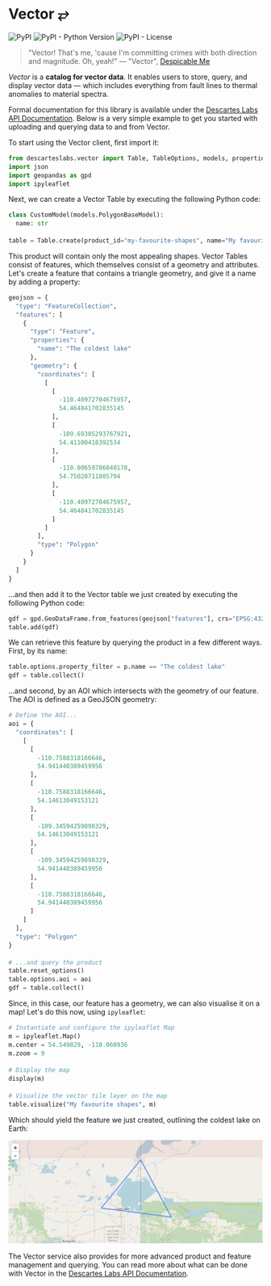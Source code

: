 # Vector ⥂

![PyPI](https://img.shields.io/pypi/v/descarteslabs-vector)
![PyPI - Python Version](https://img.shields.io/pypi/pyversions/descarteslabs-vector)
![PyPI - License](https://img.shields.io/pypi/l/descarteslabs-vector)

> "Vector! That's me, 'cause I'm committing crimes with both direction and magnitude. Oh, yeah!" — "Vector", [Despicable Me](https://en.wikipedia.org/wiki/Despicable_Me)

_Vector_ is a **catalog for vector data**. It enables users to store, query, and display vector data — which includes everything from fault lines to thermal anomalies to material spectra.

Formal documentation for this library is available under the [Descartes Labs API Documentation](https://docs.descarteslabs.com/api.html). Below is a very simple example to get you started with uploading and querying data to and from Vector.

To start using the Vector client, first import it:

```python
from descarteslabs.vector import Table, TableOptions, models, properties as p
import json
import geopandas as gpd
import ipyleaflet
```

Next, we can create a Vector Table by executing the following Python code:

```python
class CustomModel(models.PolygonBaseModel):
  name: str

table = Table.create(product_id="my-favourite-shapes", name="My favourite shapes", description="This is just one of my favorite shapes", model=CustomModel)
```

This product will contain only the most appealing shapes. Vector Tables consist of features, which themselves consist of a geometry and attributes.
Let's create a feature that contains a triangle geometry, and give it a name by adding a property:

```python
geojson = {
  "type": "FeatureCollection",
  "features": [
    {
      "type": "Feature",
      "properties": {
        "name": "The coldest lake"
      },
      "geometry": {
        "coordinates": [
          [
            [
              -110.40972704675957,
              54.464841702835145
            ],
            [
              -109.69305293767921,
              54.41100418392534
            ],
            [
              -110.00659786040178,
              54.75020711805794
            ],
            [
              -110.40972704675957,
              54.464841702835145
            ]
          ]
        ],
        "type": "Polygon"
      }
    }
  ]
}
```

...and then add it to the Vector table we just created by executing the following Python code:

```python
gdf = gpd.GeoDataFrame.from_features(geojson["features"], crs="EPSG:4326")
table.add(gdf)
```

We can retrieve this feature by querying the product in a few different ways. First, by its name:

```python
table.options.property_filter = p.name == "The coldest lake"
gdf = table.collect()
```

...and second, by an AOI which intersects with the geometry of our feature. The AOI is defined as a GeoJSON geometry:

```python
# Define the AOI...
aoi = {
  "coordinates": [
    [
      [
        -110.7588318166646,
        54.941440389459956
      ],
      [
        -110.7588318166646,
        54.14613049153121
      ],
      [
        -109.34594259898329,
        54.14613049153121
      ],
      [
        -109.34594259898329,
        54.941440389459956
      ],
      [
        -110.7588318166646,
        54.941440389459956
      ]
    ]
  ],
  "type": "Polygon"
}

# ...and query the product
table.reset_options()
table.options.aoi = aoi
gdf = table.collect()
```

Since, in this case, our feature has a geometry, we can also visualise it on a map! Let's do this now, using `ipyleaflet`:

```python
# Instantiate and configure the ipyleaflet Map
m = ipyleaflet.Map()
m.center = 54.549829, -110.060936
m.zoom = 9

# Display the map
display(m)

# Visualize the vector tile layer on the map
table.visualize("My favourite shapes", m)
```

Which should yield the feature we just created, outlining the coldest lake on Earth:

![The coldest lake](https://raw.githubusercontent.com/descarteslabs/descarteslabs-vector/main/images/the-coldest-lake.png)

The Vector service also provides for more advanced product and feature management and querying. You can read more about what can be done with Vector in the [Descartes Labs API Documentation](https://docs.descarteslabs.com/api.html).
